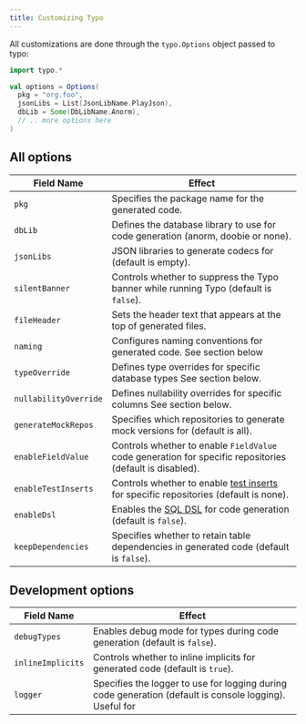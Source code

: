 ```yaml
---
title: Customizing Typo
---
```


All customizations are done through the `typo.Options` object passed to typo:

```scala mdoc:silent
import typo.*

val options = Options(
  pkg = "org.foo",
  jsonLibs = List(JsonLibName.PlayJson),
  dbLib = Some(DbLibName.Anorm),
  // .. more options here
)

```

## All options

| Field Name            | Effect                                                                                                                               |
|-----------------------|--------------------------------------------------------------------------------------------------------------------------------------|
| `pkg`                 | Specifies the package name for the generated code.                                                                                   |
| `dbLib`               | Defines the database library to use for code generation (anorm, doobie or none).                                                     |
| `jsonLibs`            | JSON libraries to generate codecs for (default is empty).                                                                            |
| `silentBanner`        | Controls whether to suppress the Typo banner while running Typo (default is `false`).                                                |
| `fileHeader`          | Sets the header text that appears at the top of generated files.                                                                     |
| `naming`              | Configures naming conventions for generated code. See section below                                                                  |
| `typeOverride`        | Defines type overrides for specific database types See section below.                                                                |
| `nullabilityOverride` | Defines nullability overrides for specific columns See section below.                                                                |
| `generateMockRepos`   | Specifies which repositories to generate mock versions for (default is all).                                                         |
| `enableFieldValue`    | Controls whether to enable `FieldValue` code generation for specific repositories (default is disabled).                             |
| `enableTestInserts`   | Controls whether to enable [test inserts](other-features/testing-with-random-values.md) for specific repositories (default is none). |
| `enableDsl`           | Enables the [SQL DSL](what-is/dsl.md) for code generation (default is `false`).                                                      |
| `keepDependencies`    | Specifies whether to retain table dependencies in generated code (default is `false`).                                               |

## Development options
| Field Name            | Effect                                                                                                                               |
|-----------------------|--------------------------------------------------------------------------------------------------------------------------------------|
| `debugTypes`          | Enables debug mode for types during code generation (default is `false`).                                                            |
| `inlineImplicits`     | Controls whether to inline implicits for generated code (default is `true`).                                                         |
| `logger`              | Specifies the logger to use for logging during code generation (default is console logging). Useful for                              |



